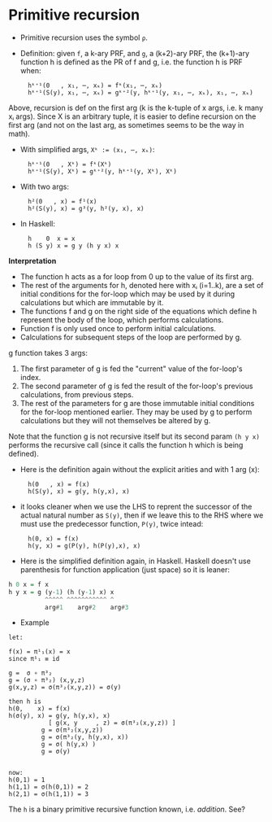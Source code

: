 # Primitive recursion

* Primitive recursion uses the symbol `ρ`.
* Definition: given `f`, a k-ary PRF, and `g`, a (k+2)-ary PRF, the (k+1)-ary function h is defined as the PR of f and g, i.e. the function h is PRF when:

        hᵏ⁺¹(0   , x₁, ⋯, xₖ) = fᵏ(x₁, ⋯, xₖ)
        hᵏ⁺¹(S(y), x₁, ⋯, xₖ) = gᵏ⁺²(y, hᵏ⁺¹(y, x₁, ⋯, xₖ), x₁, ⋯, xₖ)

Above, recursion is def on the first arg (k is the k-tuple of x args, i.e. k many xᵢ args). Since X is an arbitrary tuple, it is easier to define recursion on the first arg (and not on the last arg, as sometimes seems to be the way in math).

* With simplified args, `Xᵏ := (x₁, ⋯, xₖ)`:

        hᵏ⁺¹(0   , Xᵏ) = fᵏ(Xᵏ)
        hᵏ⁺¹(S(y), Xᵏ) = gᵏ⁺²(y, hᵏ⁺¹(y, Xᵏ), Xᵏ)

* With two args:

        h²(0   , x) = f¹(x)
        h²(S(y), x) = g³(y, h²(y, x), x)


* In Haskell:

        h    0  x = x
        h (S y) x = g y (h y x) x


**Interpretation**     
- The function h acts as a for loop from 0 up to the value of its first arg.
- The rest of the arguments for h, denoted here with xᵢ (i=1..k), are a set of initial conditions for the for-loop which may be used by it during calculations but which are immutable by it. 
- The functions f and g on the right side of the equations which define h represent the body of the loop, which performs calculations.
- Function f is only used once to perform initial calculations.
- Calculations for subsequent steps of the loop are performed by g.

g function takes 3 args:
1. The first parameter of g is fed the "current" value of the for-loop's index.
2. The second parameter of g is fed the result of the for-loop's previous calculations, from previous steps.
3. The rest of the parameters for g are those immutable initial conditions for the for-loop mentioned earlier. They may be used by g to perform calculations but they will not themselves be altered by g.

Note that the function g is not recursive itself but its second param `(h y x)` performs the recursive call (since it calls the function h which is being defined).


* Here is the definition again without the explicit arities and with 1 arg (x):

        h(0   , x) = f(x)
        h(S(y), x) = g(y, h(y,x), x)

* it looks cleaner when we use the LHS to reprent the successor of the actual natural number as `S(y)`, then if we leave this to the RHS where we must use the predecessor function, `P(y)`, twice intead:

        h(0, x) = f(x)
        h(y, x) = g(P(y), h(P(y),x), x)


* Here is the simplified definition again, in Haskell. Haskell doesn't use parenthesis for function application (just space) so it is leaner:

```hs
h 0 x = f x
h y x = g (y-1) (h (y-1) x) x
          ^^^^^ ^^^^^^^^^^^ ^
          arg#1    arg#2    arg#3
```


* Example

```
let:

f(x) = π¹₁(x) = x
since π¹₁ ≡ id

g =  σ ∘ π³₂
g = (σ ∘ π³₂) (x,y,z)
g(x,y,z) = σ(π³₂(x,y,z)) = σ(y)

then h is
h(0,    x) = f(x)
h(σ(y), x) = g(y, h(y,x), x)
           [ g(x, y     , z) = σ(π³₂(x,y,z)) ]
         g = σ(π³₂(x,y,z))
         g = σ(π³₂(y, h(y,x), x))
         g = σ( h(y,x) )
         g = σ(y)


now:
h(0,1) = 1
h(1,1) = σ(h(0,1)) = 2
h(2,1) = σ(h(1,1)) = 3
```

The `h` is a binary primitive recursive function known, i.e. *addition*. See?
